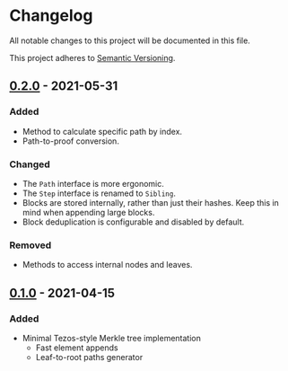 # Changelog

All notable changes to this project will be documented in this file.

This project adheres to [Semantic Versioning][semver].

## [0.2.0] - 2021-05-31

### Added

- Method to calculate specific path by index.
- Path-to-proof conversion.

### Changed

- The `Path` interface is more ergonomic.
- The `Step` interface is renamed to `Sibling`.
- Blocks are stored internally, rather than just their hashes. Keep this in mind
  when appending large blocks.
- Block deduplication is configurable and disabled by default.

### Removed

- Methods to access internal nodes and leaves.

## [0.1.0] - 2021-04-15

### Added

- Minimal Tezos-style Merkle tree implementation
  - Fast element appends
  - Leaf-to-root paths generator

[semver]: https://semver.org/spec/v2.0.0.html
[0.1.0]: https://gitlab.com/tzstamp/tezos-merkle/-/releases/0.1.0
[0.2.0]: https://gitlab.com/tzstamp/tezos-merkle/-/releases/0.2.0

